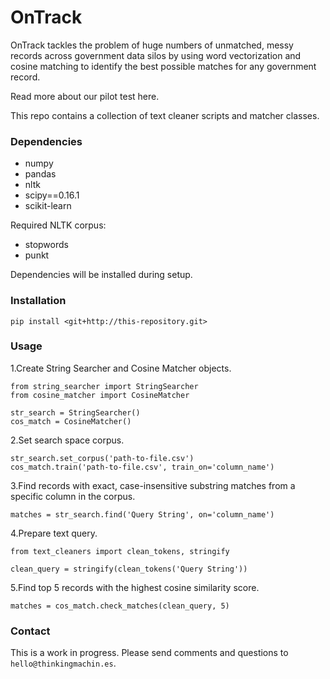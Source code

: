 # OnTrack #

OnTrack tackles the problem of huge numbers of unmatched, messy records across government data silos by using word vectorization and cosine matching to identify the best possible matches for any government record. 

Read more about our pilot test here. 

This repo contains a collection of text cleaner scripts and matcher classes. 

### Dependencies ###
* numpy
* pandas
* nltk
* scipy==0.16.1
* scikit-learn

Required NLTK corpus:
- stopwords
- punkt

Dependencies will be installed during setup.

### Installation ###

`pip install <git+http://this-repository.git>`

### Usage ###

1.Create String Searcher and Cosine Matcher objects.
```
from string_searcher import StringSearcher
from cosine_matcher import CosineMatcher

str_search = StringSearcher()
cos_match = CosineMatcher()
```

2.Set search space corpus.
```
str_search.set_corpus('path-to-file.csv')
cos_match.train('path-to-file.csv', train_on='column_name')
```

3.Find records with exact, case-insensitive substring matches from a specific column in the corpus.
```
matches = str_search.find('Query String', on='column_name')
```

4.Prepare text query.
```
from text_cleaners import clean_tokens, stringify

clean_query = stringify(clean_tokens('Query String'))
```

5.Find top 5 records with the highest cosine similarity score.
```
matches = cos_match.check_matches(clean_query, 5)
```

### Contact ###

This is a work in progress. Please send comments and questions to `hello@thinkingmachin.es`.